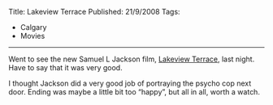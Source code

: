 Title: Lakeview Terrace
Published: 21/9/2008
Tags:
- Calgary
- Movies
---

Went to see the new Samuel L Jackson film, [Lakeview Terrace](http://www.imdb.com/title/tt0947802/), last night. Have to say that it was very good.

I thought Jackson did a very good job of portraying the psycho cop next door. Ending was maybe a little bit too “happy”, but all in all, worth a watch.

